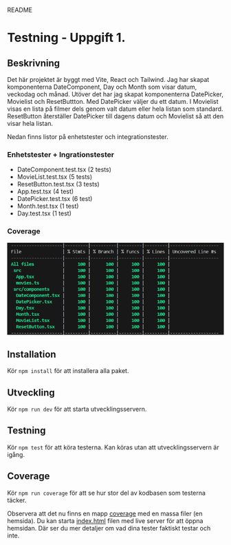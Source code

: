 README

# Testning - Uppgift 1.

## Beskrivning

Det här projektet är byggt med Vite, React och Tailwind. Jag har skapat komponenterna DateComponent, Day och Month som visar datum, veckodag och månad. Utöver det har jag skapat komponenterna DatePicker, Movielist och ResetButtton.
Med DatePicker väljer du ett datum. I Movielist visas en lista på filmer dels genom valt datum eller hela listan som standard. ResetButton återställer DatePicker till dagens datum och Movielist så att den visar hela listan.

Nedan finns listor på enhetstester och integrationstester.

### Enhetstester + Ingrationstester

- DateComponent.test.tsx (2 tests)
- MovieList.test.tsx (5 tests)
- ResetButton.test.tsx (3 tests)
- App.test.tsx (4 test)
- DatePicker.test.tsx (6 test)
- Month.test.tsx (1 test)
- Day.test.tsx (1 test)

### Coverage

![alt text](coverage.png)

## Installation

Kör `npm install` för att installera alla paket.

## Utveckling

Kör `npm run dev` för att starta utvecklingsservern.

## Testning

Kör `npm test` för att köra testerna. Kan köras utan att utvecklingsservern är igång.

## Coverage

Kör `npm run coverage` för att se hur stor del av kodbasen som testerna täcker.

Observera att det nu finns en mapp [coverage](./coverage) med en massa filer (en hemsida). Du kan starta [index.html](./coverage/index.html) filen med live server för att öppna hemsidan. Där ser du mer detaljer om vad dina tester faktiskt testar och inte.
